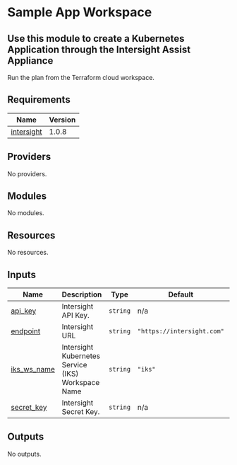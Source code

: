 # Sample App Workspace

## Use this module to create a Kubernetes Application through the Intersight Assist Appliance

Run the plan from the Terraform cloud workspace.

<!-- BEGINNING OF PRE-COMMIT-TERRAFORM DOCS HOOK -->
## Requirements

| Name | Version |
|------|---------|
| <a name="requirement_intersight"></a> [intersight](#requirement\_intersight) | 1.0.8 |

## Providers

No providers.

## Modules

No modules.

## Resources

No resources.

## Inputs

| Name | Description | Type | Default | Required |
|------|-------------|------|---------|:--------:|
| <a name="input_api_key"></a> [api\_key](#input\_api\_key) | Intersight API Key. | `string` | n/a | yes |
| <a name="input_endpoint"></a> [endpoint](#input\_endpoint) | Intersight URL | `string` | `"https://intersight.com"` | no |
| <a name="input_iks_ws_name"></a> [iks\_ws\_name](#input\_iks\_ws\_name) | Intersight Kubernetes Service (IKS) Workspace Name | `string` | `"iks"` | no |
| <a name="input_secret_key"></a> [secret\_key](#input\_secret\_key) | Intersight Secret Key. | `string` | n/a | yes |

## Outputs

No outputs.
<!-- END OF PRE-COMMIT-TERRAFORM DOCS HOOK -->
